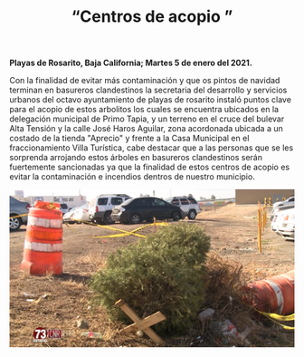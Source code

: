 ﻿---
layout: blog
title: “Centros de acopio ”
Date: 2021-01-05
categories: rosarito
permalink: /:categories/:title:output_ext
image: /img/cnr/2021-01-05-centro-de-acopio.png
alt: “ “
autor:
---


**Playas de Rosarito, Baja California; Martes 5 de enero del 2021.** 


Con la finalidad de evitar más contaminación y que os pintos de navidad terminan en basureros clandestinos la secretaria del desarrollo y servicios urbanos del octavo ayuntamiento de playas de rosarito instaló puntos clave para el acopio de estos arbolitos los cuales se encuentra ubicados en la delegación municipal de Primo Tapia, y un terreno en el cruce del bulevar Alta Tensión y la calle José Haros Aguilar, zona acordonada ubicada a un costado de la tienda "Aprecio" y frente a la Casa Municipal en el fraccionamiento Villa Turística, cabe destacar que a las personas que se les sorprenda arrojando estos árboles en basureros clandestinos serán fuertemente sancionadas ya que la finalidad de estos centros de acopio es evitar la contaminación e incendios dentros de nuestro municipio.

<div id="carouselExampleSlidesOnly" class="carousel slide" data-ride="carousel">
  <div class="carousel-inner">
    <div class="carousel-item active">
       <img class="d-block w-100" src="/img/cnr/2021-01-05-centro-de-acopio.png" loading="lazy"  alt="">
    </div>
  </div>
</div>